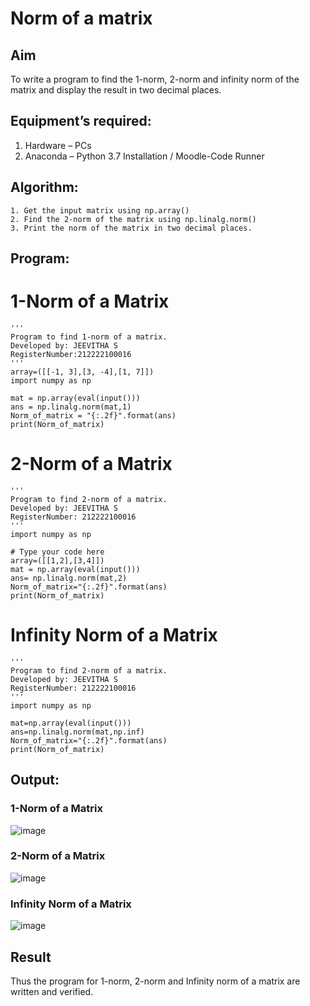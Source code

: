 # Norm of a matrix
## Aim
To write a program to find the 1-norm, 2-norm and infinity norm of the matrix and display the result in two decimal places.
## Equipment’s required:
1.	Hardware – PCs
2.	Anaconda – Python 3.7 Installation / Moodle-Code Runner
## Algorithm:
	1. Get the input matrix using np.array()   
    2. Find the 2-norm of the matrix using np.linalg.norm()
	3. Print the norm of the matrix in two decimal places.
## Program:
# 1-Norm of a Matrix
```
'''
Program to find 1-norm of a matrix.
Developed by: JEEVITHA S
RegisterNumber:212222100016 
'''
array=([[-1, 3],[3, -4],[1, 7]])
import numpy as np

mat = np.array(eval(input()))
ans = np.linalg.norm(mat,1)
Norm_of_matrix = "{:.2f}".format(ans)
print(Norm_of_matrix)
```
# 2-Norm of a Matrix
```
'''
Program to find 2-norm of a matrix.
Developed by: JEEVITHA S
RegisterNumber: 212222100016
'''
import numpy as np

# Type your code here
array=([[1,2],[3,4]])
mat = np.array(eval(input()))
ans= np.linalg.norm(mat,2)
Norm_of_matrix="{:.2f}".format(ans)
print(Norm_of_matrix)
```
# Infinity Norm of a Matrix
```
'''
Program to find 2-norm of a matrix.
Developed by: JEEVITHA S
RegisterNumber: 212222100016
'''
import numpy as np

mat=np.array(eval(input()))
ans=np.linalg.norm(mat,np.inf)
Norm_of_matrix="{:.2f}".format(ans)
print(Norm_of_matrix)
```
## Output:
### 1-Norm of a Matrix

![image](https://github.com/Jeevithha/Norm-of-a-matrix/assets/123623197/abaa3a97-d5d9-4f7e-84a0-e32d9b160046)

### 2-Norm of a Matrix

![image](https://github.com/Jeevithha/Norm-of-a-matrix/assets/123623197/f02bd6dd-308b-48e7-8585-b7209199aedc)

### Infinity Norm of a Matrix

![image](https://github.com/Jeevithha/Norm-of-a-matrix/assets/123623197/2823d1a9-36a1-4c81-82a4-aa8da6e5e88d)

## Result
Thus the program for 1-norm, 2-norm and Infinity norm of a matrix are written and verified.
